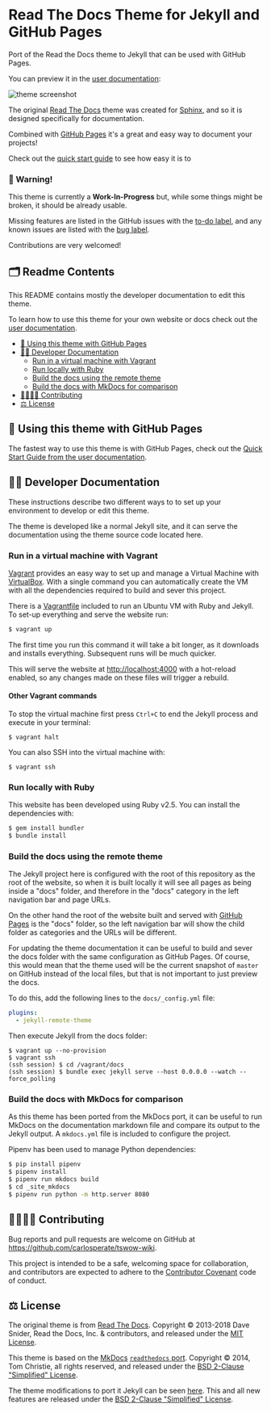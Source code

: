 # Read The Docs Theme for Jekyll and GitHub Pages

Port of the Read the Docs theme to Jekyll that can be used with GitHub Pages.

You can preview it in the
[user documentation](https://carlosperate.github.io/tswow-wiki):

![theme screenshot](docs/assets/img/screenshot.png)

The original [Read The Docs](https://sphinx-rtd-theme.readthedocs.io)
theme was created for [Sphinx](https://www.sphinx-doc.org/), and so it is
designed specifically for documentation.

Combined with [GitHub Pages](https://pages.github.com) it's a great and easy
way to document your projects!

Check out the [quick start guide]() to see how easy it is to 

### 🚧 Warning!

This theme is currently a **Work-In-Progress** but, while some things might be
broken, it should be already usable.

Missing features are listed in the GitHub issues with the
[to-do label](https://github.com/carlosperate/tswow-wiki/issues?q=is%3Aissue+is%3Aopen+label%3Ato-do),
and any known issues are listed with the
[bug label](https://github.com/carlosperate/tswow-wiki/issues?q=is%3Aissue+is%3Aopen+label%3Abug).

Contributions are very welcomed!


## 🗂️ Readme Contents

This README contains mostly the developer documentation to edit this theme.

To learn how to use this theme for your own website or docs check out the
[user documentation](https://carlosperate.github.io/tswow-wiki).

- [🚀 Using this theme with GitHub Pages](#-using-this-theme-with-github-pages)
- [👩‍💻 Developer Documentation](#-developer-documentation)
    - [Run in a virtual machine with Vagrant](#run-in-a-virtual-machine-with-vagrant)
    - [Run locally with Ruby](#run-locally-with-ruby)
    - [Build the docs using the remote theme](#build-the-docs-using-the-remote-theme)
    - [Build the docs with MkDocs for comparison](#build-the-docs-with-mkdocs-for-comparison)
- [👨‍👩‍👧‍👦 Contributing](#-contributing)
- [⚖️ License](#%EF%B8%8F-license)


## 🚀 Using this theme with GitHub Pages

The fastest way to use this theme is with GitHub Pages, check out the
[Quick Start Guide from the user documentation](https://carlosperate.github.io/tswow-wiki/quickstart.html).

## 👩‍💻 Developer Documentation

These instructions describe two different ways to to set up your environment to
develop or edit this theme.

The theme is developed like a normal Jekyll site, and it can serve the
documentation using the theme source code located here.

### Run in a virtual machine with Vagrant

[Vagrant](https://www.vagrantup.com) provides an easy way to set up and manage
a Virtual Machine with [VirtualBox](https://www.virtualbox.org). With a single
command you can automatically create the VM with all the dependencies required
to build and sever this project.

There is a [Vagrantfile](Vagrantfile) included to run an Ubuntu VM with Ruby
and Jekyll. To set-up everything and serve the website run:

```bash
$ vagrant up
```

The first time you run this command it will take a bit longer, as it downloads
and installs everything. Subsequent runs will be much quicker.

This will serve the website at [http://localhost:4000](http://localhost:4000)
with a hot-reload enabled, so any changes made on these files will trigger a
rebuild.

#### Other Vagrant commands

To stop the virtual machine first press `Ctrl+C` to end the Jekyll process and
execute in your terminal:

```
$ vagrant halt
```

You can also SSH into the virtual machine with:

```
$ vagrant ssh
```

### Run locally with Ruby

This website has been developed using Ruby v2.5. You can install the
dependencies with:

```bash
$ gem install bundler
$ bundle install
```

### Build the docs using the remote theme

The Jekyll project here is configured with the root of this repository as the
root of the website, so when it is built locally it will see all pages as being
inside a "docs" folder, and therefore in the "docs" category in the left
navigation bar and page URLs.

On the other hand the root of the website built and served with
[GitHub Pages](https://carlosperate.github.io/tswow-wiki) is the
"docs" folder, so the left navigation bar will show the child folder as
categories and the URLs will be different.

For updating the theme documentation it can be useful to build and sever the
docs folder with the same configuration as GitHub Pages. Of course, this would
mean that the theme used will be the current snapshot of `master` on GitHub
instead of the local files, but that is not important to just preview the docs.

To do this, add the following lines to the `docs/_config.yml` file:

```yml
plugins:
  - jekyll-remote-theme
```

Then execute Jekyll from the docs folder:

```
$ vagrant up --no-provision
$ vagrant ssh
(ssh session) $ cd /vagrant/docs
(ssh session) $ bundle exec jekyll serve --host 0.0.0.0 --watch --force_polling
```

### Build the docs with MkDocs for comparison

As this theme has been ported from the MkDocs port, it can be useful to run
MkDocs on the documentation markdown file and compare its output to the Jekyll
output. A `mkdocs.yml` file is included to configure the project.

Pipenv has been used to manage Python dependencies:

```bash
$ pip install pipenv
$ pipenv install
$ pipenv run mkdocs build
$ cd _site_mkdocs
$ pipenv run python -m http.server 8080
```


## 👨‍👩‍👧‍👦 Contributing

Bug reports and pull requests are welcome on GitHub at
https://github.com/carlosperate/tswow-wiki.

This project is intended to be a safe, welcoming space for collaboration, and
contributors are expected to adhere to the
[Contributor Covenant](http://contributor-covenant.org) code of conduct.


## ⚖️ License

The original theme is from
[Read The Docs](https://github.com/readthedocs/sphinx_rtd_theme). Copyright ©
2013-2018 Dave Snider, Read the Docs, Inc. & contributors, and released under
the [MIT License](LICENSE-rtd).

This theme is based on the [MkDocs](https://github.com/mkdocs/mkdocs)
[`readthedocs` port](https://github.com/mkdocs/mkdocs/tree/1.0.4/mkdocs/themes/readthedocs).
Copyright © 2014, Tom Christie, all rights reserved, and released under the
[BSD 2-Clause "Simplified" License](LICENSE-mkdocs).

The theme modifications to port it Jekyll can be seen
[here](https://github.com/carlosperate/tswow-wiki/compare/dddce9f13fde24c03aee4533158c43091120d47e...master).
This and all new features are released under the
[BSD 2-Clause "Simplified" License](LICENSE).
